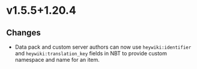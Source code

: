 # v1.5.5+1.20.4

## Changes

- Data pack and custom server authors can now use `heywiki:identifier` and `heywiki:translation_key` fields
  in NBT to provide custom namespace and name for an item.